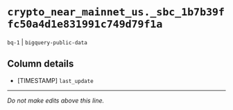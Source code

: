 # `crypto_near_mainnet_us._sbc_1b7b39ffc50a4d1e831991c749d79f1a`
`bq-1` | `bigquery-public-data`

## Column details
* [TIMESTAMP] `last_update`

-------------------------------------------------------------------------------
*Do not make edits above this line.*
